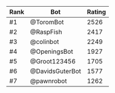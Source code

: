 Rank|Bot|Rating
---|---|---
#1|@ToromBot|2526
#2|@RaspFish|2417
#3|@colinbot|2249
#4|@OpeningsBot|1927
#5|@Groot123456|1705
#6|@DavidsGuterBot|1577
#7|@pawnrobot|1262

